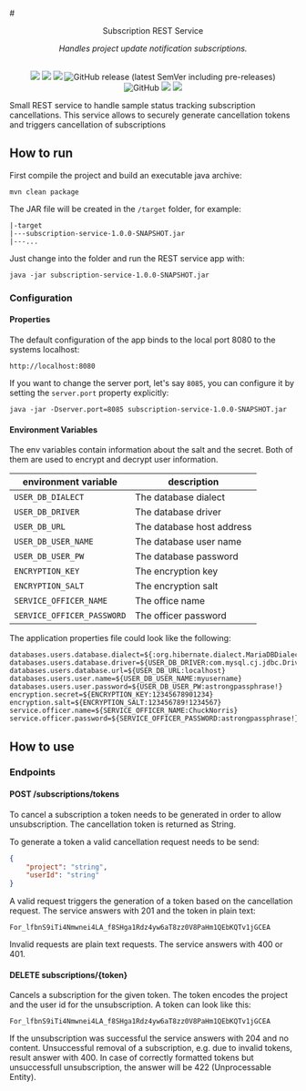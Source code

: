 #<center>Subscription REST Service</center>

<p align="center"><i>Handles project update notification subscriptions.</i></p>
<br>
<center>
<img src="https://github.com/qbicsoftware/subscription-service/actions/workflows/build_package.yml/badge.svg">
<img src="https://github.com/qbicsoftware/subscription-service/actions/workflows/run_tests.yml/badge.svg">
<img src="https://github.com/qbicsoftware/subscription-service/actions/workflows/codeql-analysis.yml/badge.svg">
<img alt="GitHub release (latest SemVer including pre-releases)" src="https://img.shields.io/github/v/release/qbicsoftware/subscription-service?include_prereleases">
<br/>
<img alt="GitHub" src="https://img.shields.io/github/license/qbicsoftware/spring-boot-rest-service-template">
<img src="https://img.shields.io/badge/language-java-blue.svg">
<img src="https://img.shields.io/badge/framework-spring-blue.svg"></p>

</center>

Small REST service to handle sample status tracking subscription cancellations.
This service allows to securely generate cancellation tokens and triggers cancellation of subscriptions

## How to run

First compile the project and build an executable java archive:

```
mvn clean package
```

The JAR file will be created in the ``/target`` folder, for example:

```
|-target
|---subscription-service-1.0.0-SNAPSHOT.jar
|---...
```

Just change into the folder and run the REST service app with:

```
java -jar subscription-service-1.0.0-SNAPSHOT.jar
```

### Configuration

#### Properties

The default configuration of the app binds to the local port 8080 to the systems localhost:

```
http://localhost:8080
```

If you want to change the server port, let's say `8085`, you can configure it by setting the
`server.port` property explicitly:

```
java -jar -Dserver.port=8085 subscription-service-1.0.0-SNAPSHOT.jar
```

#### Environment Variables
The env variables contain information about the salt and the secret. Both of them are used to encrypt and decrypt user information.

| environment variable       | description               |
|----------------------------|---------------------------|
| `USER_DB_DIALECT`          | The database dialect      |
| `USER_DB_DRIVER`           | The database driver       |
| `USER_DB_URL`              | The database host address |
| `USER_DB_USER_NAME`        | The database user name    |
| `USER_DB_USER_PW`          | The database password     |
| `ENCRYPTION_KEY`           | The encryption key        |
| `ENCRYPTION_SALT`          | The encryption salt       |
| `SERVICE_OFFICER_NAME`     | The office name           |
| `SERVICE_OFFICER_PASSWORD` | The officer password      |

The application properties file could look like the following:
```properties
databases.users.database.dialect=${:org.hibernate.dialect.MariaDBDialect}
databases.users.database.driver=${USER_DB_DRIVER:com.mysql.cj.jdbc.Driver}
databases.users.database.url=${USER_DB_URL:localhost}
databases.users.user.name=${USER_DB_USER_NAME:myusername}
databases.users.user.password=${USER_DB_USER_PW:astrongpassphrase!}
encryption.secret=${ENCRYPTION_KEY:12345678901234}
encryption.salt=${ENCRYPTION_SALT:123456789!1234567}
service.officer.name=${SERVICE_OFFICER_NAME:ChuckNorris}
service.officer.password=${SERVICE_OFFICER_PASSWORD:astrongpassphrase!}
```

## How to use

### Endpoints

#### POST /subscriptions/tokens

To cancel a subscription a token needs to be generated in order to allow unsubscription.
The cancellation token is returned as String.

To generate a token a valid cancellation request needs to be send:
```json
{
    "project": "string",
    "userId": "string"
}
```

A valid request triggers the generation of a token based on the cancellation request.
The service answers with 201 and the token in plain text:

```
For_lfbnS9iTi4Nmwnei4LA_f8SHga1Rdz4yw6aT8zz0V8PaHm1QEbKQTv1jGCEA
```

Invalid requests are plain text requests. The service answers with 400 or 401.

#### DELETE subscriptions/{token}
Cancels a subscription for the given token. The token encodes the project and the user id for the unsubscription.
A token can look like this:
```
For_lfbnS9iTi4Nmwnei4LA_f8SHga1Rdz4yw6aT8zz0V8PaHm1QEbKQTv1jGCEA
```
If the unsubscription was successful the service answers with 204 and no content.
Unsuccessful removal of a subscription, e.g. due to invalid tokens, result answer with 400. 
In case of correctly formatted tokens but unsuccessfull unsubscription, the answer will be 422 (Unprocessable Entity).

